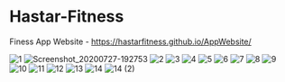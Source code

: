 # Hastar-Fitness
Finess App
Website - https://hastarfitness.github.io/AppWebsite/

![1](https://user-images.githubusercontent.com/31090515/88481494-750cff80-cf79-11ea-9ede-2ff2961afe3d.png)
![Screenshot_20200727-192753](https://user-images.githubusercontent.com/31090515/88481497-76d6c300-cf79-11ea-83eb-16efdc422530.png)
![2](https://user-images.githubusercontent.com/31090515/88481508-848c4880-cf79-11ea-85ca-478bda84662d.png)
![3](https://user-images.githubusercontent.com/31090515/88481525-9241ce00-cf79-11ea-9894-cc455a8ca5f1.png)
![4](https://user-images.githubusercontent.com/31090515/88481491-73433c00-cf79-11ea-8ddc-feebb6e180f5.png)
![5](https://user-images.githubusercontent.com/31090515/88481530-95d55500-cf79-11ea-9e29-489c3a2a7804.png)
![6](https://user-images.githubusercontent.com/31090515/88481484-6f171e80-cf79-11ea-9d95-980cb53656f2.png)
![7](https://user-images.githubusercontent.com/31090515/88481500-79d1b380-cf79-11ea-9d65-0b13d3ad4f33.png)
![8](https://user-images.githubusercontent.com/31090515/88481506-8229ee80-cf79-11ea-967c-909d0c2af0b2.png)
![9](https://user-images.githubusercontent.com/31090515/88481502-80602b00-cf79-11ea-8c67-472307262698.png)
![10](https://user-images.githubusercontent.com/31090515/88481535-9cfc6300-cf79-11ea-912c-40139e3f7521.png)
![11](https://user-images.githubusercontent.com/31090515/88481455-4000ad00-cf79-11ea-934a-c24d5bc2eff3.png)
![12](https://user-images.githubusercontent.com/31090515/88481478-67577a00-cf79-11ea-8c4c-906990b6583e.png)
![13](https://user-images.githubusercontent.com/31090515/88481469-53137d00-cf79-11ea-813e-7c15fd0d5f0b.png)
![14](https://user-images.githubusercontent.com/31090515/88481533-9bcb3600-cf79-11ea-8393-a2696b9579d9.png)
![14 (2)](https://user-images.githubusercontent.com/31090515/88481464-4f7ff600-cf79-11ea-902d-a556b6cb095d.png)















